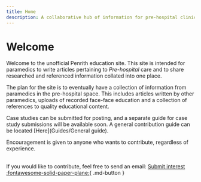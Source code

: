 ```yaml
---
title: Home
description: A collaborative hub of information for pre-hospital clinicians - by pre-hospital clinicians
---
```

# **Welcome**

Welcome to the unofficial Penrith education site. This site is intended for paramedics to write articles pertaining to *Pre-hospital* care and to share researched and referenced information collated into one place. 

The plan for the site is to eventually have a collection of information from paramedics in the pre-hospital space. This includes articles written by other paramedics, uploads of recorded face-face education and a collection of references to quality educational content. 

Case studies can be submitted for posting, and a separate guide for case study submissions will be available soon. A general contribution guide can be located [Here](Guides/General guide).

Encouragement is given to anyone who wants to contribute, regardless of experience. 

<br>If you would like to contribute, feel free to send an email:  [Submit interest :fontawesome-solid-paper-plane:](mailto:submissions@penrith.education){ .md-button }


